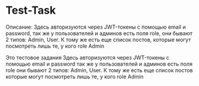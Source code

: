 # Test-Task
Описание: Здесь авторизуются через JWT-токены с помощью email и password, так же у пользователей и админов есть поля role, они бывают 2 типов: Admin, User. К тому же есть еще список постов, которые могут посмотреть лишь те, у кого role Admin

Это тестовое задания
Здесь авторизуются через JWT-токены с помощью email и password
так же у пользователей и админов есть поля role 
они бывают 2 типов: Admin, User. К тому же есть еще список постов
 которые могут посмотреть лишь те, у кого role Admin
